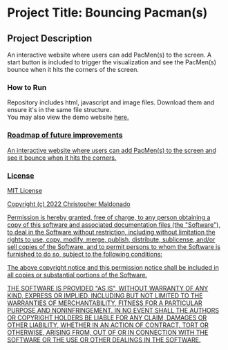 <h1>Project Title: Bouncing Pacman(s)</h1>

<h2>Project Description</h3>
An interactive website where users can add PacMen(s) to the screen. A start button is included to trigger the visualization and see the PacMen(s) bounce when it hits the corners of the screen.

<h3>How to Run</h3>
Repository includes html, javascript and image files. Download them and ensure it's in the same file structure.
<br>You may also view the demo website <a href="https://jadewee.github.io/projects/pacmen.html">here.

<h3>Roadmap of future improvements</h3>
An interactive website where users can add PacMen(s) to the screen and see it bounce when it hits the corners.

<h3>License</h3>
MIT License

Copyright (c) 2022 Christopher Maldonado

Permission is hereby granted, free of charge, to any person obtaining a copy of this software and associated documentation files (the "Software"), to deal in the Software without restriction, including without limitation the rights to use, copy, modify, merge, publish, distribute, sublicense, and/or sell copies of the Software, and to permit persons to whom the Software is furnished to do so, subject to the following conditions:

The above copyright notice and this permission notice shall be included in all copies or substantial portions of the Software.

THE SOFTWARE IS PROVIDED "AS IS", WITHOUT WARRANTY OF ANY KIND, EXPRESS OR IMPLIED, INCLUDING BUT NOT LIMITED TO THE WARRANTIES OF MERCHANTABILITY, FITNESS FOR A PARTICULAR PURPOSE AND NONINFRINGEMENT. IN NO EVENT SHALL THE AUTHORS OR COPYRIGHT HOLDERS BE LIABLE FOR ANY CLAIM, DAMAGES OR OTHER LIABILITY, WHETHER IN AN ACTION OF CONTRACT, TORT OR OTHERWISE, ARISING FROM, OUT OF OR IN CONNECTION WITH THE SOFTWARE OR THE USE OR OTHER DEALINGS IN THE SOFTWARE.
